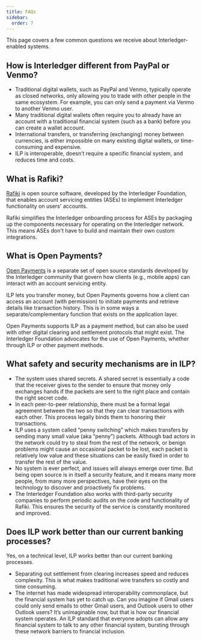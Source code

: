 ```yaml
---
title: FAQs
sidebar:
  order: 7
---
```


This page covers a few common questions we receive about Interledger-enabled systems. 

## How is Interledger different from PayPal or Venmo?

- Traditional digital wallets, such as PayPal and Venmo, typically operate as closed networks, only allowing you to trade with other people in the same ecosystem. For example, you can only send a payment via Venmo to another Venmo user.
- Many traditional digital wallets often require you to already have an account with a traditional financial system (such as a bank) before you can create a wallet account.
- International transfers, or transferring (exchanging) money between currencies, is either impossible on many existing digital wallets, or time-consuming and expensive.
- ILP is interoperable, doesn’t require a specific financial system, and reduces time and costs.

## What is Rafiki?

[Rafiki](https://rafiki.dev) is open source software, developed by the Interledger Foundation, that enables account servicing entities (ASEs) to implement Interledger functionality on users' accounts.

Rafiki simplifies the Interledger onboarding process for ASEs by packaging up the components necessary for operating on the Interledger network. This means ASEs don't have to build and maintain their own custom integrations. 

## What is Open Payments?

[Open Payments](https://openpayments.dev) is a separate set of open source standards developed by the Interledger community that govern how clients (e.g., mobile apps) can interact with an account servicing entity. 

ILP lets you transfer money, but Open Payments governs how a client can access an account (with permission) to initiate payments and retrieve details like transaction history. This is in some ways a separate/complementary function that exists on the application layer. 

Open Payments supports ILP as a payment method, but can also be used with other digital clearing and settlement protocols that might exist. The Interledger Foundation advocates for the use of Open Payments, whether through ILP or other payment methods.

## What safety and security mechanisms are in ILP?

- The system uses shared secrets. A shared secret is essentially a code that the receiver gives to the sender to ensure that money only exchanges hands if the packets are sent to the right place and contain the right secret code.
- In each peer-to-peer relationship, there must be a formal legal agreement between the two so that they can clear transactions with each other. This process legally binds them to honoring their transactions.
- ILP uses a system called “penny switching” which makes transfers by sending many small value (aka “penny”) packets. Although bad actors in the network could try to steal from the rest of the network, or benign problems might cause an occasional packet to be lost, each packet is relatively low value and these situations can be easily fixed in order to transfer the rest of the value.
- No system is ever perfect, and issues will always emerge over time. But being open source is in itself a security feature, and it means many more people, from many more perspectives, have their eyes on the technology to discover and proactively fix problems.
- The Interledger Foundation also works with third-party security companies to perform periodic audits on the code and functionality of Rafiki. This ensures the security of the service is constantly monitored and improved.

## Does ILP work better than our current banking processes?

Yes, on a technical level, ILP works better than our current banking processes.

- Separating out settlement from clearing increases speed and reduces complexity. This is what makes traditional wire transfers so costly and time consuming.
- The internet has made widespread interoperability commonplace, but the financial system has yet to catch up. Can you imagine if Gmail users could only send emails to other Gmail users, and Outlook users to other Outlook users? It’s unimaginable now, but that is how our financial system operates. An ILP standard that everyone adopts can allow any financial system to talk to any other financial system, bursting through these network barriers to financial inclusion.